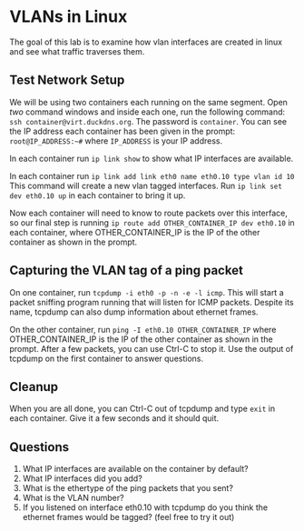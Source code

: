 # VLANs in Linux

The goal of this lab is to examine how vlan interfaces are created in linux and
see what traffic traverses them.

## Test Network Setup

We will be using two containers each running on the same segment. Open *two*
command windows and inside each one, run the following command: 
`ssh container@virt.duckdns.org`. The password is `container`. You can see the
IP address each container has been given in the prompt:
`root@IP_ADDRESS:~#` where `IP_ADDRESS` is your IP address.

In each container run `ip link show` to show what IP interfaces are available.

In each container run `ip link add link eth0 name eth0.10 type vlan id 10`
This command will create a new vlan tagged interfaces. Run
`ip link set dev eth0.10 up` in each container to bring it up.

Now each container will need to know to route packets over this interface, so
our final step is running `ip route add OTHER_CONTAINER_IP dev eth0.10` in each
container, where OTHER_CONTAINER_IP is the IP of the other container as shown
in the prompt.

## Capturing the VLAN tag of a ping packet

On one container, run `tcpdump -i eth0 -p -n -e -l icmp`. This will start a
packet sniffing program running that will listen for ICMP packets. Despite its
name, tcpdump can also dump information about ethernet frames.

On the other container, run `ping -I eth0.10 OTHER_CONTAINER_IP` where
OTHER_CONTAINER_IP is the IP of the other container as shown in the prompt.
After a few packets, you can use Ctrl-C to stop it. Use the output of tcpdump
on the first container to answer questions.

## Cleanup

When you are all done, you can Ctrl-C out of tcpdump and type `exit` in each
container. Give it a few seconds and it should quit.

## Questions

1. What IP interfaces are available on the container by default?
2. What IP interfaces did you add?
3. What is the ethertype of the ping packets that you sent?
4. What is the VLAN number?
5. If you listened on interface eth0.10 with tcpdump do you think the ethernet
frames would be tagged? (feel free to try it out)
